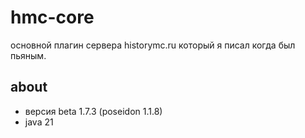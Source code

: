 # hmc-core
основной плагин сервера historymc.ru который я писал когда был пьяным.

## about
- версия beta 1.7.3 (poseidon 1.1.8)
- java 21

